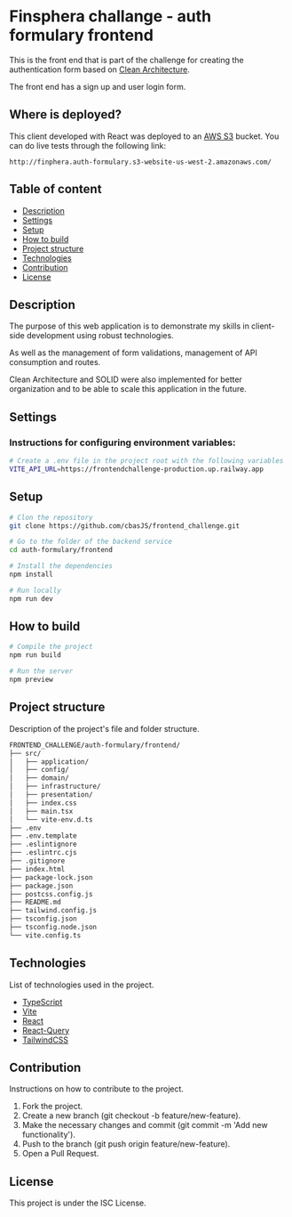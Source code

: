 # Finsphera challange - auth formulary frontend

This is the front end that is part of the challenge for creating the authentication form based on [Clean Architecture](https://blog.cleancoder.com/uncle-bob/2012/08/13/the-clean-architecture.html).

The front end has a sign up and user login form.

## Where is deployed?

This client developed with React was deployed to an [AWS S3](https://aws.amazon.com/es/s3/) bucket. You can do live tests through the following link:

`http://finphera.auth-formulary.s3-website-us-west-2.amazonaws.com/`

## Table of content

- [Description](#description)
- [Settings](#setting)
- [Setup](#setup)
- [How to build](#how-to-build)
- [Project structure](#project-structure)
- [Technologies](#technologies)
- [Contribution](#contribution)
- [License](#License)

## Description

The purpose of this web application is to demonstrate my skills in client-side development using robust technologies.

As well as the management of form validations, management of API consumption and routes.

Clean Architecture and SOLID were also implemented for better organization and to be able to scale this application in the future.

## Settings

### Instructions for configuring environment variables:

```bash
# Create a .env file in the project root with the following variables
VITE_API_URL=https://frontendchallenge-production.up.railway.app
```

## Setup

```bash
# Clon the repository
git clone https://github.com/cbasJS/frontend_challenge.git

# Go to the folder of the backend service
cd auth-formulary/frontend

# Install the dependencies
npm install

# Run locally
npm run dev
```

## How to build

```bash
# Compile the project
npm run build

# Run the server
npm preview
```

## Project structure

Description of the project's file and folder structure.

```bash
FRONTEND_CHALLENGE/auth-formulary/frontend/
├── src/
│   ├── application/
│   ├── config/
│   ├── domain/
│   ├── infrastructure/
│   ├── presentation/
│   ├── index.css
│   ├── main.tsx
│   └── vite-env.d.ts
├── .env
├── .env.template
├── .eslintignore
├── .eslintrc.cjs
├── .gitignore
├── index.html
├── package-lock.json
├── package.json
├── postcss.config.js
├── README.md
├── tailwind.config.js
├── tsconfig.json
├── tsconfig.node.json
└── vite.config.ts
```

## Technologies

List of technologies used in the project.

- [TypeScript](https://www.typescriptlang.org/)
- [Vite](https://vitejs.dev/)
- [React](https://es.react.dev/)
- [React-Query](https://tanstack.com/)
- [TailwindCSS](https://tailwindcss.com/)

## Contribution

Instructions on how to contribute to the project.

1. Fork the project.
2. Create a new branch (git checkout -b feature/new-feature).
3. Make the necessary changes and commit (git commit -m 'Add new functionality').
4. Push to the branch (git push origin feature/new-feature).
5. Open a Pull Request.

## License

This project is under the ISC License.
